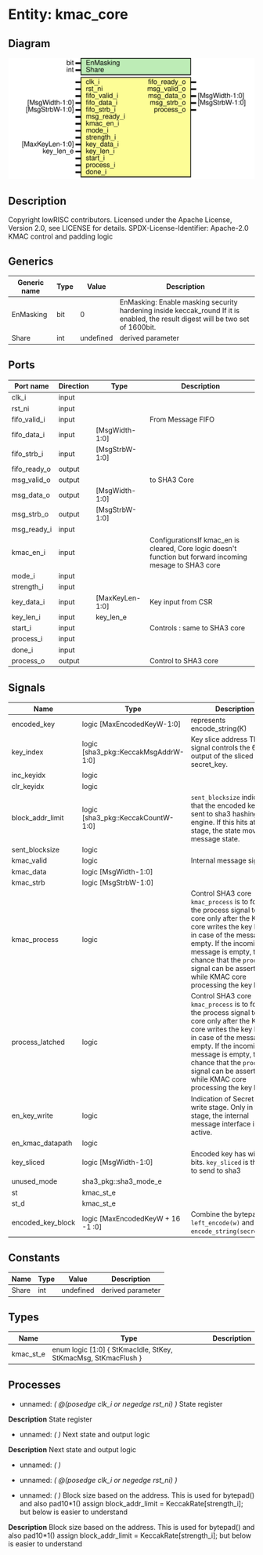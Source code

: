# Entity: kmac_core
## Diagram
![Diagram](kmac_core.svg "Diagram")
## Description
Copyright lowRISC contributors.
 Licensed under the Apache License, Version 2.0, see LICENSE for details.
 SPDX-License-Identifier: Apache-2.0
 KMAC control and padding logic
 
## Generics
| Generic name | Type | Value     | Description                                                                                                                       |
| ------------ | ---- | --------- | --------------------------------------------------------------------------------------------------------------------------------- |
| EnMasking    | bit  | 0         | EnMasking: Enable masking security hardening inside keccak_round If it is enabled, the result digest will be two set of 1600bit.  |
| Share        | int  | undefined | derived parameter                                                                                                                 |
## Ports
| Port name    | Direction | Type            | Description                                                                                                |
| ------------ | --------- | --------------- | ---------------------------------------------------------------------------------------------------------- |
| clk_i        | input     |                 |                                                                                                            |
| rst_ni       | input     |                 |                                                                                                            |
| fifo_valid_i | input     |                 | From Message FIFO                                                                                          |
| fifo_data_i  | input     | [MsgWidth-1:0]  |                                                                                                            |
| fifo_strb_i  | input     | [MsgStrbW-1:0]  |                                                                                                            |
| fifo_ready_o | output    |                 |                                                                                                            |
| msg_valid_o  | output    |                 | to SHA3 Core                                                                                               |
| msg_data_o   | output    | [MsgWidth-1:0]  |                                                                                                            |
| msg_strb_o   | output    | [MsgStrbW-1:0]  |                                                                                                            |
| msg_ready_i  | input     |                 |                                                                                                            |
| kmac_en_i    | input     |                 | ConfigurationsIf kmac_en is cleared, Core logic doesn't function but forward incoming mesage to SHA3 core  |
| mode_i       | input     |                 |                                                                                                            |
| strength_i   | input     |                 |                                                                                                            |
| key_data_i   | input     | [MaxKeyLen-1:0] | Key input from CSR                                                                                         |
| key_len_i    | input     | key_len_e       |                                                                                                            |
| start_i      | input     |                 | Controls : same to SHA3 core                                                                               |
| process_i    | input     |                 |                                                                                                            |
| done_i       | input     |                 |                                                                                                            |
| process_o    | output    |                 | Control to SHA3 core                                                                                       |
## Signals
| Name              | Type                                 | Description                                                                                                                                                                                                                                                                                           |
| ----------------- | ------------------------------------ | ----------------------------------------------------------------------------------------------------------------------------------------------------------------------------------------------------------------------------------------------------------------------------------------------------- |
| encoded_key       | logic [MaxEncodedKeyW-1:0]           | represents encode_string(K)                                                                                                                                                                                                                                                                           |
| key_index         | logic [sha3_pkg::KeccakMsgAddrW-1:0] | Key slice address This signal controls the 64 bit output of the sliced secret_key.                                                                                                                                                                                                                    |
| inc_keyidx        | logic                                |                                                                                                                                                                                                                                                                                                       |
| clr_keyidx        | logic                                |                                                                                                                                                                                                                                                                                                       |
| block_addr_limit  | logic [sha3_pkg::KeccakCountW-1:0]   | `sent_blocksize` indicates that the encoded key is sent to sha3 hashing engine. If this hits at StKey stage, the state moves to message state.                                                                                                                                                        |
| sent_blocksize    | logic                                |                                                                                                                                                                                                                                                                                                       |
| kmac_valid        | logic                                | Internal message signals                                                                                                                                                                                                                                                                              |
| kmac_data         | logic [MsgWidth-1:0]                 |                                                                                                                                                                                                                                                                                                       |
| kmac_strb         | logic [MsgStrbW-1:0]                 |                                                                                                                                                                                                                                                                                                       |
| kmac_process      | logic                                | Control SHA3 core `kmac_process` is to forward the process signal to SHA3 core only after the KMAC core writes the key block in case of the message is empty. If the incoming message is empty, there's chance that the `process_i` signal can be asserted while KMAC core processing the key block.  |
| process_latched   | logic                                | Control SHA3 core `kmac_process` is to forward the process signal to SHA3 core only after the KMAC core writes the key block in case of the message is empty. If the incoming message is empty, there's chance that the `process_i` signal can be asserted while KMAC core processing the key block.  |
| en_key_write      | logic                                | Indication of Secret key write stage. Only in this stage, the internal message interface is active.                                                                                                                                                                                                   |
| en_kmac_datapath  | logic                                |                                                                                                                                                                                                                                                                                                       |
| key_sliced        | logic [MsgWidth-1:0]                 | Encoded key has wider bits. `key_sliced` is the data to send to sha3                                                                                                                                                                                                                                  |
| unused_mode       | sha3_pkg::sha3_mode_e                |                                                                                                                                                                                                                                                                                                       |
| st                | kmac_st_e                            |                                                                                                                                                                                                                                                                                                       |
| st_d              | kmac_st_e                            |                                                                                                                                                                                                                                                                                                       |
| encoded_key_block | logic [MaxEncodedKeyW + 16 -1 :0]    | Combine the bytepad `left_encode(w)` and the `encode_string(secret_key)`                                                                                                                                                                                                                              |
## Constants
| Name  | Type | Value     | Description       |
| ----- | ---- | --------- | ----------------- |
| Share | int  | undefined | derived parameter |
## Types
| Name      | Type                                                                                                                        | Description |
| --------- | --------------------------------------------------------------------------------------------------------------------------- | ----------- |
| kmac_st_e | enum logic [1:0] {     StKmacIdle,                          StKey,                     StKmacMsg,           StKmacFlush   } |             |
## Processes
- unnamed: _( @(posedge clk_i or negedge rst_ni) )_
State register

**Description**
State register

- unnamed: _(  )_
Next state and output logic

**Description**
Next state and output logic

- unnamed: _(  )_

- unnamed: _( @(posedge clk_i or negedge rst_ni) )_

- unnamed: _(  )_
Block size based on the address.
This is used for bytepad() and also pad10*1()
assign block_addr_limit = KeccakRate[strength_i];
but below is easier to understand

**Description**
Block size based on the address.
This is used for bytepad() and also pad10*1()
assign block_addr_limit = KeccakRate[strength_i];
but below is easier to understand

